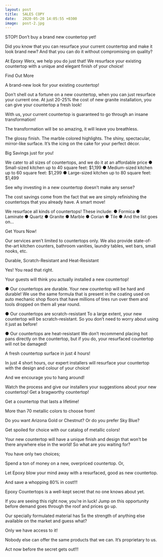 ```yaml
---
layout: post
title:  SALES COPY
date:   2020-05-20 14:05:55 +0300
image:  post-2.jpg
---
```


<!--author: uixgeek
tags:   UX design
---
![post-thumb]({{site.baseurl}}/assets/images/blog/post-1.jpg){:class="img-fluid rounded float-left mr-5 mb-4"}-->

STOP! Don’t buy a brand new countertop yet!

Did you know that you can resurface your current countertop and make it look brand new? And that you can do it without compromising on quality?

At Epoxy Werx, we help you do just that! We resurface your existing countertop with a unique and elegant finish of your choice!

Find Out More

A brand-new look for your existing countertop!

Don’t shell out a fortune on a new countertop, when you can just resurface your current one. At just 20-25% the cost of new granite installation, you can give your countertop a fresh look! 

With us, your current countertop is guaranteed to go through an insane transformation! 

The transformation will be so amazing, it will leave you breathless.

The glossy finish. The marble colored highlights. The shiny, spectacular, mirror-like surface. It’s the icing on the cake for your perfect décor.

Big Savings just for you!

We cater to all sizes of countertops, and we do it at an affordable price
●	Small-sized kitchen up to 40 square feet: $1,199
●	Medium-sized kitchen up to 60 square feet: $1,299
●	Large-sized kitchen up to 80 square feet: $1,499

See why investing in a new countertop doesn’t make any sense?

The cost savings come from the fact that we are simply refinishing the countertops that you already have. A smart move! 

We resurface all kinds of countertops! These include: 
●	Formica
●	Laminate
●	Quartz
●	Granite
●	Marble
●	Corian
●	Tile
●	And the list goes on… 

Get Yours Now!

Our services aren’t limited to countertops only. We also provide state-of-the-art kitchen counters, bathroom vanities, laundry tables, wet bars, small nooks, etc.

Durable, Scratch-Resistant and Heat-Resistant

Yes! You read that right. 

Your guests will think you actually installed a new countertop! 

●	Our countertops are durable.
Your new countertop will be hard and durable! We use the same formula that is present in the coating used on auto mechanic shop floors that have millions of tires run over them and tools dropped on them all year round.

●	Our countertops are scratch-resistant
To a large extent, your new countertop will be scratch-resistant. So you don’t need to worry about using it just as before! 

●	Our countertops are heat-resistant
We don’t recommend placing hot pans directly on the countertop, but if you do, your resurfaced countertop will not be damaged!

A fresh countertop surface in just 4 hours!

In just 4 short hours, our expert installers will resurface your countertop with the design and colour of your choice!

And we encourage you to hang around!

Watch the process and give our installers your suggestions about your new countertop! Get a bragworthy countertop! 

Get a countertop that lasts a lifetime!

More than 70 metallic colors to choose from!

Do you want Arizona Gold or Chestnut? Or do you prefer Sky Blue? 

Get spoiled for choice with our catalog of metallic colors!

Your new countertop will have a unique finish and design that won’t be there anywhere else in the world! So what are you waiting for?

You have only two choices;

Spend a ton of money on a new, overpriced countertop. Or,

Let Epoxy blow your mind away with a resurfaced, good as new countertop.

And save a whopping 80% in cost!!!

Epoxy Countertops is a well-kept secret that no one knows about yet.

If you are seeing this right now, you’re in luck! Jump on this opportunity before demand goes through the roof and prices go up.

Our specially formulated material has 5x the strength of anything else available on the market and guess what?

Only we have access to it! 

Nobody else can offer the same products that we can. It’s proprietary to us.

Act now before the secret gets out!!!
